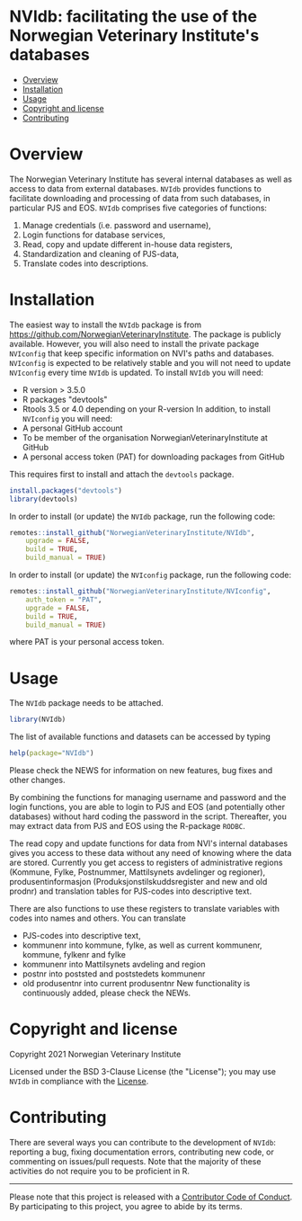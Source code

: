 NVIdb: facilitating the use of the Norwegian Veterinary Institute's databases
================

  - [Overview](#overview)
  - [Installation](#installation)
  - [Usage](#usage)
  - [Copyright and license](#copyright-and-license)
  - [Contributing](#contributing)

# Overview
The Norwegian Veterinary Institute has several internal databases as well as access to data from external databases. `NVIdb` provides functions to facilitate downloading and processing of data from such databases, in particular PJS and EOS. 
`NVIdb` comprises five categories of functions: 
1. Manage credentials (i.e. password and username), 
2. Login functions for database services, 
3. Read, copy and update different in-house data registers,
4. Standardization and cleaning of PJS-data,
5. Translate codes into descriptions.

# Installation

The easiest way to install the `NVIdb` package is from https://github.com/NorwegianVeterinaryInstitute. 
The package is publicly available. However, you will also need to install the private package `NVIconfig` 
that keep specific information on NVI's paths and databases. `NVIconfig` is expected to be relatively 
stable and you will not need to update `NVIconfig` every time `NVIdb` is updated. To install `NVIdb`
you will need:
  - R version > 3.5.0
  - R packages "devtools"
  - Rtools 3.5 or 4.0 depending on your R-version
In addition, to install `NVIconfig` you will need:
  - A personal GitHub account
  - To be member of the organisation NorwegianVeterinaryInstitute at GitHub
  - A personal access token (PAT) for downloading packages from GitHub
  
This requires first to install and attach the `devtools` package.  

``` r
install.packages("devtools")
library(devtools)
```

In order to install (or update) the `NVIdb` package, run the following code:

``` r
remotes::install_github("NorwegianVeterinaryInstitute/NVIdb", 
	upgrade = FALSE, 
	build = TRUE,
	build_manual = TRUE)
```

In order to install (or update) the `NVIconfig` package, run the following code:

``` r
remotes::install_github("NorwegianVeterinaryInstitute/NVIconfig", 
	auth_token = "PAT",
	upgrade = FALSE, 
	build = TRUE,
	build_manual = TRUE)
```

where PAT is your personal access token.

# Usage

The `NVIdb` package needs to be attached.

``` r
library(NVIdb)
```

The list of available functions and datasets can be accessed by typing

``` r
help(package="NVIdb")
```

Please check the NEWS for information on new features, bug fixes and other changes.

By combining the functions for managing username and password and the login functions, you are able to login to PJS and EOS (and potentially other databases) without hard coding the password in the script. Thereafter, you may extract data from PJS and EOS using the R-package `RODBC`.

The read copy and update functions for data from NVI's internal databases gives you access to these data without any need of knowing where the data are stored. Currently you get access to registers of administrative regions (Kommune, Fylke, Postnummer, Mattilsynets avdelinger og regioner), produsentinformasjon (Produksjonstilskuddsregister and new and old prodnr) and translation tables for PJS-codes into descriptive text.

There are also functions to use these registers to translate variables with codes into names and others. You can translate
  - PJS-codes into descriptive text, 
  - kommunenr into kommune, fylke, as well as current kommunenr, kommune, fylkenr and fylke
  - kommunenr into Mattilsynets avdeling and region
  - postnr into poststed and poststedets kommunenr
  - old produsentnr into current produsentnr
New functionality is continuously added, please check the NEWs.

# Copyright and license
Copyright 2021 Norwegian Veterinary Institute

Licensed under the BSD 3-Clause License (the "License"); 
you may use `NVIdb` in compliance with the [License](https://github.com/NorwegianVeterinaryInstitute/NVIdb/blob/main/LICENSE).

# Contributing

There are several ways you can contribute to the development of `NVIdb`: reporting a bug, fixing documentation errors, contributing new code, or commenting on issues/pull requests. Note that the majority of these activities do not require you to be proficient in R. 


-----

Please note that this project is released with a [Contributor Code of  Conduct](https://contributor-covenant.org/version/2/0/CODE_OF_CONDUCT.html). 
By participating to this project, you agree to abide by its terms.

